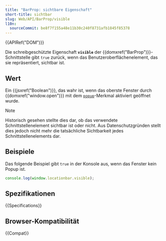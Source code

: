 ```yaml
---
title: "BarProp: sichtbare Eigenschaft"
short-title: sichtbar
slug: Web/API/BarProp/visible
l10n:
  sourceCommit: be8f7f155a48e11b30c240f8731afb1845f85378
---
```


{{APIRef("DOM")}}

Die schreibgeschützte Eigenschaft **`visible`** der {{domxref("BarProp")}}-Schnittstelle gibt `true` zurück, wenn das Benutzeroberflächenelement, das sie repräsentiert, sichtbar ist.

## Wert

Ein {{jsxref("Boolean")}}, das wahr ist, wenn das oberste Fenster durch {{domxref("window.open")}} mit dem [`popup`](/de/docs/Web/API/Window/open#popup)-Merkmal aktiviert geöffnet wurde.

> [!NOTE]
> Historisch gesehen stellte dies dar, ob das verwendete Schnittstellenelement sichtbar ist oder nicht. Aus Datenschutzgründen stellt dies jedoch nicht mehr die tatsächliche Sichtbarkeit jedes Schnittstellenelements dar.

## Beispiele

Das folgende Beispiel gibt `true` in der Konsole aus, wenn das Fenster kein Popup ist.

```js
console.log(window.locationbar.visible);
```

## Spezifikationen

{{Specifications}}

## Browser-Kompatibilität

{{Compat}}
